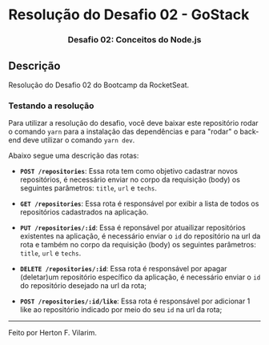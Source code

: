 # Resolução do Desafio 02 - GoStack

<h3 align="center">
  Desafio 02: Conceitos do Node.js
</h3>

## Descrição

Resolução do Desafio 02 do Bootcamp da RocketSeat.

### Testando a resolução

Para utilizar a resolução do desafio, você deve baixar este repositório rodar o comando `yarn` para a instalação das dependências e para "rodar" o back-end deve utilizar o comando `yarn dev`.

Abaixo segue uma descrição das rotas:

- **`POST /repositories`**: Essa rota tem como objetivo cadastrar novos repositórios, é necessário enviar no corpo da requisição (body) os seguintes parâmetros: `title`, `url` e `techs`.

- **`GET /repositories`**: Essa rota é responsável por exibir a lista de todos os repositórios cadastrados na aplicação.

- **`PUT /repositories/:id`**: Essa é reponsável por atuailizar repositórios existentes na aplicação, é necessário enviar o `id` do repositório na url da rota e também no corpo da requisição (body) os seguintes parâmetros: `title`, `url` e `techs`.

- **`DELETE /repositories/:id`**: Essa rota é responsável por apagar (deletar)um repositório específico da aplicação, é necessário enviar o `id` do repositório desejado na url da rota;

- **`POST /repositories/:id/like`**: Essa rota é responsável por adicionar 1 like ao repositório indicado por meio do seu `id` na url da rota;

---

Feito por Herton F. Vilarim.
